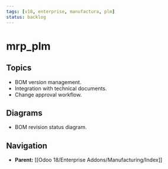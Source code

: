 ```yaml
---
tags: [v18, enterprise, manufactura, plm]
status: backlog
---
```

# mrp_plm

## Topics
- BOM version management.
- Integration with technical documents.
- Change approval workflow.

## Diagrams
- BOM revision status diagram.






## Navigation
- **Parent:** [[Odoo 18/Enterprise Addons/Manufacturing/Index]]
